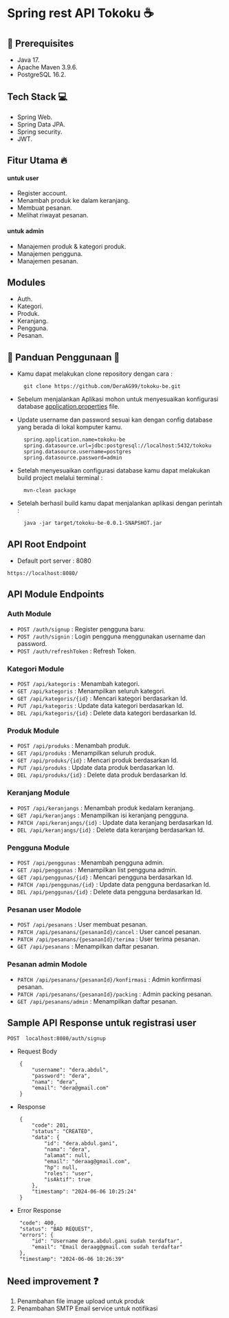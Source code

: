 # Spring rest API Tokoku :coffee:

## 📝 Prerequisites

- Java 17.
- Apache Maven 3.9.6.
- PostgreSQL 16.2.

## Tech Stack :computer:

- Spring Web.
- Spring Data JPA.
- Spring security.
- JWT.

## Fitur Utama :fire:

#### untuk user

- Register account.
- Menambah produk ke dalam keranjang.
- Membuat pesanan.
- Melihat riwayat pesanan.

#### untuk admin

- Manajemen produk & kategori produk.
- Manajemen pengguna.
- Manajemen pesanan.

## Modules

- Auth.
- Kategori.
- Produk.
- Keranjang.
- Pengguna.
- Pesanan.

## 📙 Panduan Penggunaan 📙

- Kamu dapat melakukan clone repository dengan cara :
  ```
    git clone https://github.com/DeraAG99/tokoku-be.git
  ```
- Sebelum menjalankan Aplikasi mohon untuk menyesuaikan konfigurasi database [application.properties](Tokoku-be\src\main\resources\application.properties) file.
- Update username dan password sesuai kan dengan config database yang berada di lokal komputer kamu.

  ```
    spring.application.name=tokoku-be
    spring.datasource.url=jdbc:postgresql://localhost:5432/tokoku
    spring.datasource.username=postgres
    spring.datasource.password=admin
  ```

- Setelah menyesuaikan configurasi database kamu dapat melakukan build project melalui terminal :
  ```
    mvn-clean package
  ```
- Setelah berhasil build kamu dapat menjalankan aplikasi dengan perintah :
  ```
    java -jar target/tokoku-be-0.0.1-SNAPSHOT.jar
  ```

## API Root Endpoint

- Default port server : 8080

`https://localhost:8080/`

## API Module Endpoints

### Auth Module

- `POST /auth/signup` : Register pengguna baru.
- `POST /auth/signin` : Login pengguna menggunakan username dan password.
- `POST /auth/refreshToken` : Refresh Token.

### Kategori Module

- `POST /api/kategoris` : Menambah kategori.
- `GET /api/kategoris` : Menampilkan seluruh kategori.
- `GET /api/kategoris/{id}` : Mencari kategori berdasarkan Id.
- `PUT /api/kategoris` : Update data kategori berdasarkan Id.
- `DEL /api/kategoris/{id}` : Delete data kategori berdasarkan Id.

### Produk Module

- `POST /api/produks` : Menambah produk.
- `GET /api/produks` : Menampilkan seluruh produk.
- `GET /api/produks/{id}` : Mencari produk berdasarkan Id.
- `PUT /api/produks` : Update data produk berdasarkan Id.
- `DEL /api/produks/{id}` : Delete data produk berdasarkan Id.

### Keranjang Module

- `POST /api/keranjangs` : Menambah produk kedalam keranjang.
- `GET /api/keranjangs` : Menampilkan isi keranjang pengguna.
- `PATCH /api/keranjangs/{id}` : Update data keranjang berdasarkan Id.
- `DEL /api/keranjangs/{id}` : Delete data keranjang berdasarkan Id.

### Pengguna Module

- `POST /api/penggunas` : Menambah pengguna admin.
- `GET /api/penggunas` : Menampilkan list pengguna admin.
- `GET /api/penggunas/{id}` : Mencari pengguna berdasarkan Id.
- `PATCH /api/penggunas/{id}` : Update data pengguna berdasarkan Id.
- `DEL /api/penggunas/{id}` : Delete data pengguna berdasarkan Id.

### Pesanan user Modole

- `POST /api/pesanans` : User membuat pesanan.
- `PATCH /api/pesanans/{pesananId}/cancel` : User cancel pesanan.
- `PATCH /api/pesanans/{pesananId}/terima` : User terima pesanan.
- `GET /api/pesanans` : Menampilkan daftar pesanan.

### Pesanan admin Modole

- `PATCH /api/pesanans/{pesananId}/konfirmasi` : Admin konfirmasi pesanan.
- `PATCH /api/pesanans/{pesananId}/packing` : Admin packing pesanan.
- `GET /api/pesanans/admin` : Menampilkan daftar pesanan.

## Sample API Response untuk registrasi user

`POST  localhost:8080/auth/signup`

- Request Body

```
    {
        "username": "dera.abdul",
        "password": "dera",
        "nama": "dera",
        "email": "dera@gmail.com"
    }
```

- Response

```
    {
        "code": 201,
        "status": "CREATED",
        "data": {
            "id": "dera.abdul.gani",
            "nama": "dera",
            "alamat": null,
            "email": "deraag@gmail.com",
            "hp": null,
            "roles": "user",
            "isAktif": true
        },
        "timestamp": "2024-06-06 10:25:24"
    }
```

- Error Response

```
    "code": 400,
    "status": "BAD REQUEST",
    "errors": {
        "id": "Username dera.abdul.gani sudah terdaftar",
        "email": "Email deraag@gmail.com sudah terdaftar"
    },
    "timestamp": "2024-06-06 10:26:39"
```

## Need improvement :question:

1. Penambahan file image upload untuk produk
2. Penambahan SMTP Email service untuk notifikasi
